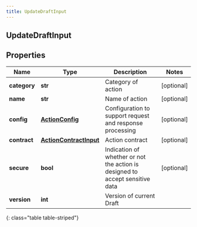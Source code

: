 ```yaml
---
title: UpdateDraftInput
---
```

## UpdateDraftInput

## Properties

|Name | Type | Description | Notes|
|------------ | ------------- | ------------- | -------------|
| **category** | **str** | Category of action | [optional] |
| **name** | **str** | Name of action | [optional] |
| **config** | [**ActionConfig**](ActionConfig.html) | Configuration to support request and response processing | [optional] |
| **contract** | [**ActionContractInput**](ActionContractInput.html) | Action contract | [optional] |
| **secure** | **bool** | Indication of whether or not the action is designed to accept sensitive data | [optional] |
| **version** | **int** | Version of current Draft | |
{: class="table table-striped"}


